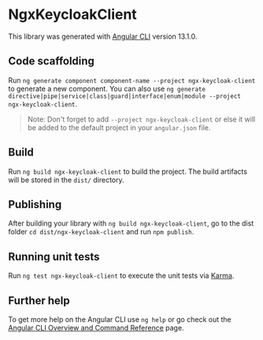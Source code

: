 # NgxKeycloakClient

This library was generated with [Angular CLI](https://github.com/angular/angular-cli) version 13.1.0.

## Code scaffolding

Run `ng generate component component-name --project ngx-keycloak-client` to generate a new component. You can also use `ng generate directive|pipe|service|class|guard|interface|enum|module --project ngx-keycloak-client`.
> Note: Don't forget to add `--project ngx-keycloak-client` or else it will be added to the default project in your `angular.json` file. 

## Build

Run `ng build ngx-keycloak-client` to build the project. The build artifacts will be stored in the `dist/` directory.

## Publishing

After building your library with `ng build ngx-keycloak-client`, go to the dist folder `cd dist/ngx-keycloak-client` and run `npm publish`.

## Running unit tests

Run `ng test ngx-keycloak-client` to execute the unit tests via [Karma](https://karma-runner.github.io).

## Further help

To get more help on the Angular CLI use `ng help` or go check out the [Angular CLI Overview and Command Reference](https://angular.io/cli) page.

